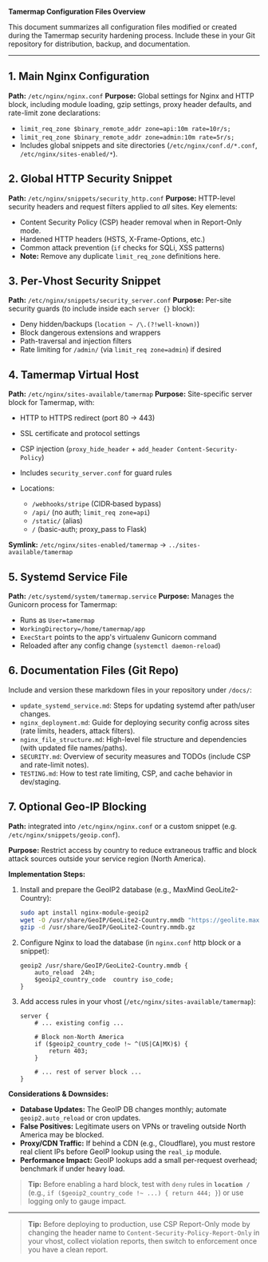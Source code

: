 **Tamermap Configuration Files Overview**

This document summarizes all configuration files modified or created during the Tamermap security hardening process. Include these in your Git repository for distribution, backup, and documentation.

---

## 1. Main Nginx Configuration

**Path:** `/etc/nginx/nginx.conf`
**Purpose:** Global settings for Nginx and HTTP block, including module loading, gzip settings, proxy header defaults, and rate-limit zone declarations:

* `limit_req_zone $binary_remote_addr zone=api:10m rate=10r/s;`
* `limit_req_zone $binary_remote_addr zone=admin:10m rate=5r/s;`
* Includes global snippets and site directories (`/etc/nginx/conf.d/*.conf`, `/etc/nginx/sites-enabled/*`).

## 2. Global HTTP Security Snippet

**Path:** `/etc/nginx/snippets/security_http.conf`
**Purpose:** HTTP-level security headers and request filters applied to *all* sites. Key elements:

* Content Security Policy (CSP) header removal when in Report-Only mode.
* Hardened HTTP headers (HSTS, X-Frame-Options, etc.)
* Common attack prevention (`if` checks for SQLi, XSS patterns)
* **Note:** Remove any duplicate `limit_req_zone` definitions here.

## 3. Per‑Vhost Security Snippet

**Path:** `/etc/nginx/snippets/security_server.conf`
**Purpose:** Per-site security guards (to include inside each `server {}` block):

* Deny hidden/backups (`location ~ /\.(?!well-known)`)
* Block dangerous extensions and wrappers
* Path-traversal and injection filters
* Rate limiting for `/admin/` (via `limit_req zone=admin`) if desired

## 4. Tamermap Virtual Host

**Path:** `/etc/nginx/sites-available/tamermap`
**Purpose:** Site-specific server block for Tamermap, with:

* HTTP to HTTPS redirect (port 80 → 443)
* SSL certificate and protocol settings
* CSP injection (`proxy_hide_header` + `add_header Content-Security-Policy`)
* Includes `security_server.conf` for guard rules
* Locations:

  * `/webhooks/stripe` (CIDR‑based bypass)
  * `/api/` (no auth; `limit_req zone=api`)
  * `/static/` (alias)
  * `/` (basic-auth; proxy\_pass to Flask)

**Symlink:** `/etc/nginx/sites-enabled/tamermap` → `../sites-available/tamermap`

## 5. Systemd Service File

**Path:** `/etc/systemd/system/tamermap.service`
**Purpose:** Manages the Gunicorn process for Tamermap:

* Runs as `User=tamermap`
* `WorkingDirectory=/home/tamermap/app`
* `ExecStart` points to the app's virtualenv Gunicorn command
* Reloaded after any config change (`systemctl daemon-reload`)

## 6. Documentation Files (Git Repo)

Include and version these markdown files in your repository under `/docs/`:

* `update_systemd_service.md`: Steps for updating systemd after path/user changes.
* `nginx_deployment.md`: Guide for deploying security config across sites (rate limits, headers, attack filters).
* `nginx_file_structure.md`: High-level file structure and dependencies (with updated file names/paths).
* `SECURITY.md`: Overview of security measures and TODOs (include CSP and rate-limit notes).
* `TESTING.md`: How to test rate limiting, CSP, and cache behavior in dev/staging.

## 7. Optional Geo-IP Blocking

**Path:** integrated into `/etc/nginx/nginx.conf` or a custom snippet (e.g. `/etc/nginx/snippets/geoip.conf`).

**Purpose:** Restrict access by country to reduce extraneous traffic and block attack sources outside your service region (North America).

**Implementation Steps:**

1. Install and prepare the GeoIP2 database (e.g., MaxMind GeoLite2-Country):

   ```bash
   sudo apt install nginx-module-geoip2
   wget -O /usr/share/GeoIP/GeoLite2-Country.mmdb "https://geolite.maxmind.com/download/geoip/database/GeoLite2-Country.mmdb.gz"
   gzip -d /usr/share/GeoIP/GeoLite2-Country.mmdb.gz
   ```

2. Configure Nginx to load the database (in `nginx.conf` http block or a snippet):

   ```nginx
   geoip2 /usr/share/GeoIP/GeoLite2-Country.mmdb {
       auto_reload  24h;
       $geoip2_country_code  country iso_code;
   }
   ```

3. Add access rules in your vhost (`/etc/nginx/sites-available/tamermap`):

   ```nginx
   server {
       # ... existing config ...

       # Block non-North America
       if ($geoip2_country_code !~ ^(US|CA|MX)$) {
           return 403;
       }

       # ... rest of server block ...
   }
   ```

**Considerations & Downsides:**

* **Database Updates:** The GeoIP DB changes monthly; automate `geoip2.auto_reload` or cron updates.
* **False Positives:** Legitimate users on VPNs or traveling outside North America may be blocked.
* **Proxy/CDN Traffic:** If behind a CDN (e.g., Cloudflare), you must restore real client IPs before GeoIP lookup using the `real_ip` module.
* **Performance Impact:** GeoIP lookups add a small per-request overhead; benchmark if under heavy load.

> **Tip:** Before enabling a hard block, test with `deny` rules in **`location /`** (e.g., `if ($geoip2_country_code !~ ...) { return 444; }`) or use logging only to gauge impact.

---

> **Tip:** Before deploying to production, use CSP Report-Only mode by changing the header name to `Content-Security-Policy-Report-Only` in your vhost, collect violation reports, then switch to enforcement once you have a clean report.
